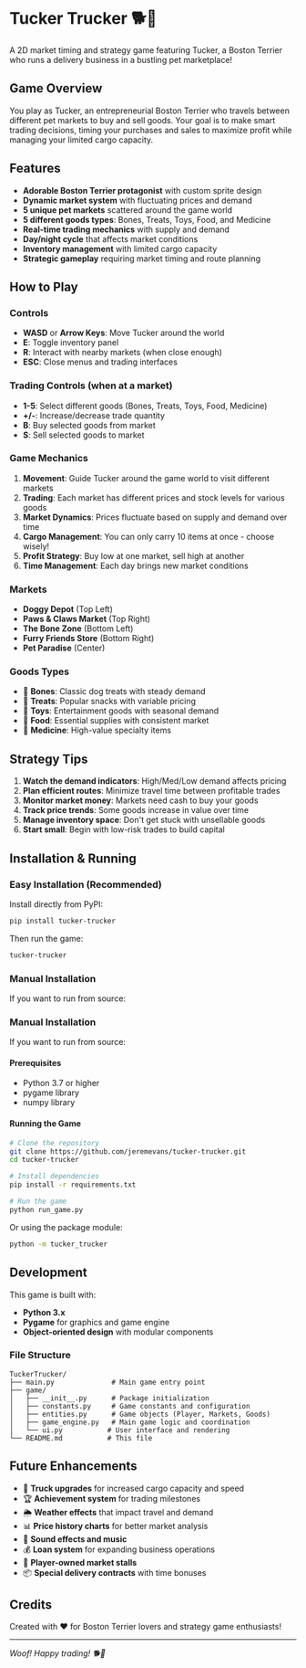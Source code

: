# Tucker Trucker 🐕🚛

A 2D market timing and strategy game featuring Tucker, a Boston Terrier who runs a delivery business in a bustling pet marketplace!

## Game Overview

You play as Tucker, an entrepreneurial Boston Terrier who travels between different pet markets to buy and sell goods. Your goal is to make smart trading decisions, timing your purchases and sales to maximize profit while managing your limited cargo capacity.

## Features

- **Adorable Boston Terrier protagonist** with custom sprite design
- **Dynamic market system** with fluctuating prices and demand
- **5 unique pet markets** scattered around the game world
- **5 different goods types**: Bones, Treats, Toys, Food, and Medicine
- **Real-time trading mechanics** with supply and demand
- **Day/night cycle** that affects market conditions
- **Inventory management** with limited cargo capacity
- **Strategic gameplay** requiring market timing and route planning

## How to Play

### Controls
- **WASD** or **Arrow Keys**: Move Tucker around the world
- **E**: Toggle inventory panel
- **R**: Interact with nearby markets (when close enough)
- **ESC**: Close menus and trading interfaces

### Trading Controls (when at a market)
- **1-5**: Select different goods (Bones, Treats, Toys, Food, Medicine)
- **+/-**: Increase/decrease trade quantity
- **B**: Buy selected goods from market
- **S**: Sell selected goods to market

### Game Mechanics

1. **Movement**: Guide Tucker around the game world to visit different markets
2. **Trading**: Each market has different prices and stock levels for various goods
3. **Market Dynamics**: Prices fluctuate based on supply and demand over time
4. **Cargo Management**: You can only carry 10 items at once - choose wisely!
5. **Profit Strategy**: Buy low at one market, sell high at another
6. **Time Management**: Each day brings new market conditions

### Markets
- **Doggy Depot** (Top Left)
- **Paws & Claws Market** (Top Right)
- **The Bone Zone** (Bottom Left)
- **Furry Friends Store** (Bottom Right)
- **Pet Paradise** (Center)

### Goods Types
- 🦴 **Bones**: Classic dog treats with steady demand
- 🍪 **Treats**: Popular snacks with variable pricing
- 🧸 **Toys**: Entertainment goods with seasonal demand
- 🥫 **Food**: Essential supplies with consistent market
- 💊 **Medicine**: High-value specialty items

## Strategy Tips

1. **Watch the demand indicators**: High/Med/Low demand affects pricing
2. **Plan efficient routes**: Minimize travel time between profitable trades
3. **Monitor market money**: Markets need cash to buy your goods
4. **Track price trends**: Some goods increase in value over time
5. **Manage inventory space**: Don't get stuck with unsellable goods
6. **Start small**: Begin with low-risk trades to build capital

## Installation & Running

### Easy Installation (Recommended)
Install directly from PyPI:
```bash
pip install tucker-trucker
```

Then run the game:
```bash
tucker-trucker
```

### Manual Installation
If you want to run from source:

### Manual Installation
If you want to run from source:

#### Prerequisites
- Python 3.7 or higher
- pygame library
- numpy library

#### Running the Game
```bash
# Clone the repository
git clone https://github.com/jeremevans/tucker-trucker.git
cd tucker-trucker

# Install dependencies
pip install -r requirements.txt

# Run the game
python run_game.py
```

Or using the package module:
```bash
python -m tucker_trucker
```

## Development

This game is built with:
- **Python 3.x**
- **Pygame** for graphics and game engine
- **Object-oriented design** with modular components

### File Structure
```
TuckerTrucker/
├── main.py              # Main game entry point
├── game/
│   ├── __init__.py      # Package initialization
│   ├── constants.py     # Game constants and configuration
│   ├── entities.py      # Game objects (Player, Markets, Goods)
│   ├── game_engine.py   # Main game logic and coordination
│   └── ui.py           # User interface and rendering
└── README.md           # This file
```

## Future Enhancements

- 🚛 **Truck upgrades** for increased cargo capacity and speed
- 🏆 **Achievement system** for trading milestones
- 🌦️ **Weather effects** that impact travel and demand
- 📊 **Price history charts** for better market analysis
- 🎵 **Sound effects and music**
- 💰 **Loan system** for expanding business operations
- 🏪 **Player-owned market stalls**
- 📦 **Special delivery contracts** with time bonuses

## Credits

Created with ❤️ for Boston Terrier lovers and strategy game enthusiasts!

---

*Woof! Happy trading! 🐕💼*
